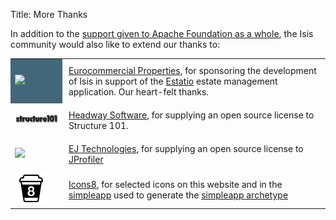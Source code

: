 Title: More Thanks

In addition to the [support given to Apache Foundation as a whole](http://www.apache.org/foundation/thanks.html), the Isis community would also like to extend our thanks to:

<table class="table table-bordered table-condensed table-hover">
<tr>
    <td style="background-color: #426779">
        <a href="<a href="http://www.eurocommercialproperties.com/"><img src="http://www.eurocommercialproperties.com/assets/images/logos/logo.png"></a>
    </td>
    <td style="padding: 10px">
        <a href="http://www.eurocommercialproperties.com/">Eurocommercial Properties</a>, for sponsoring the development of Isis in support of the <a href="getting-started/powered-by/powered-by.html">Estatio</a> estate management application.  Our heart-felt thanks.
    </td>
</tr>
<tr>
    <td>
        <a href="<a href="http://structure101.com"><img src="images/s101_170.png"></a>
    </td>
    <td style="padding: 10px">
        <a href="http://structure101.com">Headway Software</a>, for supplying an open source license to Structure&nbsp;101.
    </td>
</tr>
<tr>
    <td>
        <a href="http://www.ej-technologies.com/products/jprofiler/overview.html"><img src="http://static-aws.ej-technologies.com/71M9S7eqUeTUsoOQW64VqrZSZX0E6cxFxLRjO1quRdN.png"></a>
    </td>
    <td style="padding: 10px">
        <a href="http://www.ej-technologies.com">EJ Technologies</a>, for supplying an open source license to <a href="http://www.ej-technologies.com/products/jprofiler/overview.html">JProfiler</a>
    </td>
</tr>
<tr>
    <td>
        <a href="http://icons8.com"><img src="images/icons8-logo.png"></a>
    </td>
    <td style="padding: 10px">
        <a href="http://icons8.com/">Icons8</a>, for selected icons on this website and in the <a href="https://github.com/apache/isis/tree/master/example/application/simpleapp/dom/src/main/resources/images">simpleapp</a> used to generate the <a href="intro/getting-started/simple-archetype.html">simpleapp archetype</a>
    </td>
</tr>
</table>

